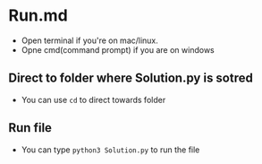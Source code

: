 # Run.md
* Open terminal if you're on mac/linux.
* Opne cmd(command prompt) if you are on windows

## Direct to folder where Solution.py is sotred
* You can use `cd` to direct towards folder

## Run file
* You can type `python3 Solution.py` to run the file